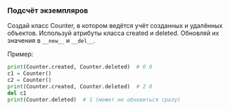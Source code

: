 ### Подсчёт экземпляров
Создай класс Counter, в котором ведётся учёт созданных и удалённых объектов.
Используй атрибуты класса created и deleted.
Обновляй их значения в `__new__` и `__del__`.

Пример:
```python
print(Counter.created, Counter.deleted)  # 0 0
c1 = Counter()
c2 = Counter()
print(Counter.created, Counter.deleted)  # 2 0
del c1
print(Counter.deleted)  # 1 (может не обновиться сразу)
```